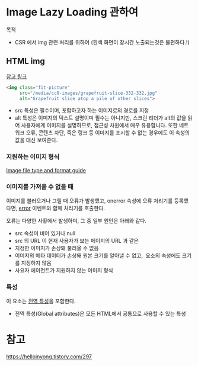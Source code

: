 # Image Lazy Loading 관하여

목적
- CSR 에서 img 관련 처리를 위하여 (흰색 화면이 장시간 노출되는것은 불편하다.!) 

## HTML img
[참고 링크](https://developer.mozilla.org/ko/docs/Web/HTML/Element/img)

```html
<img class="fit-picture"
     src="/media/cc0-images/grapefruit-slice-332-332.jpg"
     alt="Grapefruit slice atop a pile of other slices">
```
- src 특성은 필수이며, 포함하고자 하는 이미지로의 경로를 지정
- alt 특성은 이미지의 텍스트 설명이며 필수는 아니지만, 스크린 리더가 alt의 값을 읽어 사용자에게 이미지를 설명하므로, 접근성 차원에서 매우 유용합니다. 또한 네트워크 오류, 콘텐츠 차단, 죽은 링크 등 이미지를 표시할 수 없는 경우에도 이 속성의 값을 대신 보여준다.

### 지원하는 이미지 형식

[Image file type and format guide](https://developer.mozilla.org/en-US/docs/Web/Media/Formats/Image_types)

### 이미지를 가져올 수 없을 때

이미지를 불러오거나 그릴 때 오류가 발생했고, onerror 속성에 오류 처리기를 등록했다면, [error](https://developer.mozilla.org/en-US/docs/Web/API/Element/error_event) 이벤트와 함께 처리기를 호출한다.

오류는 다양한 사황에서 발생하며, 그 중 일부 원인은 아래와 같다.
- src 속성이 비어 있거나 null
- src 의 URL 이 현재 사용자가 보는 페이지의 URL 과 같은
- 지정한 이미지가 손상돼 불러올 수 없음
- 이미지의 메타 데이터가 손상돼 원본 크기를 알아낼 수 없고, <img> 요소의 속성에도 크기를 지정하지 않음
- 사요자 에이전트가 지원하지 않는 이미지 형식

### 특성
이 요소는 [전역 특성](https://developer.mozilla.org/ko/docs/Web/HTML/Global_attributes)을 포함한다.
- 전역 특성(Global attributes)은 모든 HTML에서 공통으로 사용할 수 있는 특성




# 참고
https://helloinyong.tistory.com/297